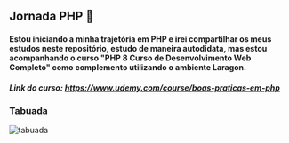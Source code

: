 ## Jornada PHP 🐘
#### Estou iniciando a minha trajetória em PHP e irei compartilhar os meus estudos neste repositório, estudo de maneira autodidata, mas estou acompanhando o curso "PHP 8 Curso de Desenvolvimento Web Completo" como complemento utilizando o ambiente Laragon.
##### Link do curso: https://www.udemy.com/course/boas-praticas-em-php

### Tabuada
![tabuada](https://github.com/dugabrielle/treino_php/assets/121505858/df9c7f01-ddf0-4f30-994f-c2c26ca6a088)


